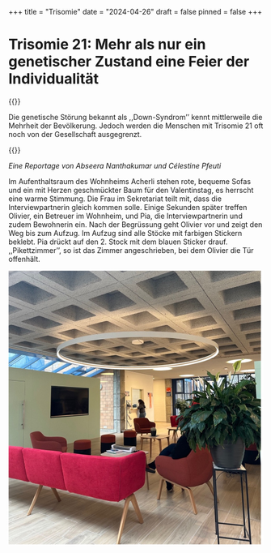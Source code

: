+++
title = "Trisomie"
date = "2024-04-26"
draft = false
pinned = false
+++
# Trisomie 21: Mehr als nur ein genetischer Zustand eine Feier der Individualität

{{<lead>}}

Die genetische Störung bekannt als ,,Down-Syndrom’’ kennt mittlerweile die Mehrheit der Bevölkerung. Jedoch werden die Menschen mit Trisomie 21 oft noch von der Gesellschaft ausgegrenzt. 

{{</lead>}}

*Eine Reportage von Abseera Nanthakumar und Célestine Pfeuti*

Im Aufenthaltsraum des Wohnheims Acherli stehen rote, bequeme Sofas und ein mit Herzen geschmückter Baum für den Valentinstag, es herrscht eine warme Stimmung. Die Frau im Sekretariat teilt mit, dass die Interviewpartnerin gleich kommen solle. Einige Sekunden später treffen Olivier, ein Betreuer im Wohnheim, und Pia, die Interviewpartnerin und zudem Bewohnerin ein. Nach der Begrüssung geht Olivier vor und zeigt den Weg bis zum Aufzug. Im Aufzug sind alle Stöcke mit farbigen Stickern beklebt. Pia drückt auf den 2. Stock mit dem blauen Sticker drauf. ,,Pikettzimmer’’, so ist das Zimmer angeschrieben, bei dem Olivier die Tür offenhält.

![Abbildung 1: Bild des Warteraums neben dem Sekretariat (Abseera und Célestine)](eingang.jpg)
